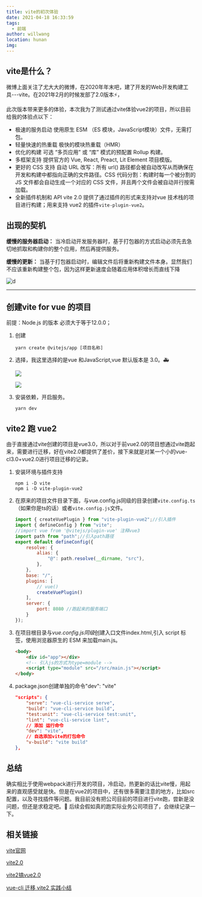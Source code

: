 ```yaml
---
title: vite的初次体验
date: 2021-04-18 16:33:59
tags: 
  - 前端
author: willwang
location: hunan
img: 
---
```

## vite是什么？
微博上面关注了尤大大的微博，在2020年年末吧，建了开发的Web开发构建工具---vite。在2021年2月的时候发部了2.0版本:zap:，
<!-- more -->
此次版本带来更多的体验，本次我为了测试通过vite体验vue2的项目，所以目前给我的体验点以下：
+ 极速的服务启动
    使用原生 ESM （ES 模块，JavaScript模块）文件，无需打包。
+ 轻量快速的热重载
    极快的模块热重载（HMR）
+ 优化的构建
    可选 “多页应用” 或 “库” 模式的预配置 Rollup 构建。
+ 多框架支持
    提供官方的 Vue, React, Preact, Lit Element 项目模版。
+ 更好的 CSS 支持
    自动 URL 改写：所有 url() 路径都会被自动改写从而确保在开发和构建中都指向正确的文件路径。CSS 代码分割：构建时每一个被分割的 JS 文件都会自动生成一个对应的 CSS 文件，并且两个文件会被自动并行按需加载。
+ 全新插件机制和 API
    vite 2.0 提供了通过插件的形式来支持对vue 技术栈的项目进行构建；用来支持 vue2 的插件`vite-plugin-vue2`。
## 出现的契机

**缓慢的服务器启动：**
当冷启动开发服务器时，基于打包器的方式启动必须先去急切地抓取和构建你的整个应用，然后再提供服务。

**缓慢的更新：**
当基于打包器启动时，编辑文件后将重新构建文件本身。显然我们不应该重新构建整个包，因为这样更新速度会随着应用体积增长而直线下降

![d](https://fastly.jsdelivr.net/gh/willwang1997/picMap@main/20210518172055.png)
***
## 创建vite for vue 的项目
前提：Node.js 的版本 必须大于等于12.0.0；
1. 创建
    ```
    yarn create @vitejs/app [项目名称]
    ```
2. 选择，我这里选择的是vue 和JavaScript,vue 默认版本是 3.0。:ambulance:

    ![](https://fastly.jsdelivr.net/gh/willwang1997/picMap@main/20210518175528.png)

    ![](https://fastly.jsdelivr.net/gh/willwang1997/picMap@main/20210518175652.png)
3. 安装依赖，开启服务。
    ```
    yarn dev
    ```
## vite2 跑 vue2 
由于直接通过vite创建的项目是vue3.0，所以对于前vue2.0的项目想通过vite跑起来，需要进行迁移，好在vite2.0都提供了差价，接下来就是对某一个小的vue-cl3.0+vue2.0进行项目迁移的记录。
1. 安装环境与插件支持
    ```
    npm i -D vite  
    npm i -D vite-plugin-vue2
    ```
2. 在原来的项目文件目录下面，与vue.config.js同级的目录创建`vite.config.ts`（如果你是ts的话）或者`vite.config.js`文件。
    ```javaScript
    import { createVuePlugin } from "vite-plugin-vue2";//引入插件
    import { defineConfig } from "vite";
    //import vue from '@vitejs/plugin-vue' 注释vue3
    import path from "path";//引入path路径
    export default defineConfig({
        resolve: {
            alias: {
                "@": path.resolve(__dirname, "src"),
            },
        },
        base: "/",
        plugins: [
            // vue()
            createVuePlugin()
        ],
        server: {
            port: 8080 //跑起来的服务端口
        }
    });
    ```
3. 在项目根目录与*vue.config.js同级*创建入口文件index.html,引入 script 标签，使用浏览器原生的 ESM 来加载main.js。
    ```html
    <body>
        <div id="app"></div>
        <!-- 引入js的方式为type=module -->
        <script type="module" src="/src/main.js"></script> 
    </body>
    ```
4. package.json创建单独的命令"dev": "vite"
    ```JSON
    "scripts": {
        "serve": "vue-cli-service serve",
        "build": "vue-cli-service build",
        "test:unit": "vue-cli-service test:unit",
        "lint": "vue-cli-service lint",
        // 添加 运行命令
        "dev": "vite",
        // 自选添加vite的打包命令
        "v-build": "vite build"
    },
    ```
## 总结
确实相比于使用webpack进行开发的项目，冷启动，热更新的话比vite慢，用起来的直观感受就是快。但是在vue2的项目中，还有很多需要注意的地方，比如src配置，以及寻找插件等问题。我目前没有把公司目前的项目进行vite跑，尝新是没问题，但还是求稳定吧。:penguin:
后续会假如真的跑实际业务公司项目了，会继续记录一下。

## 相关链接
[vite官网](https://cn.vitejs.dev/)

[vite2.0](https://juejin.cn/post/6930792459567890446)

[vite2搞vue2.0](https://www.yuque.com/xinbao37/roadmap/vite2-vue2)

[vue-cli 迁移 vite2 实践小结](https://juejin.cn/post/6934316962952544269#heading-7)
